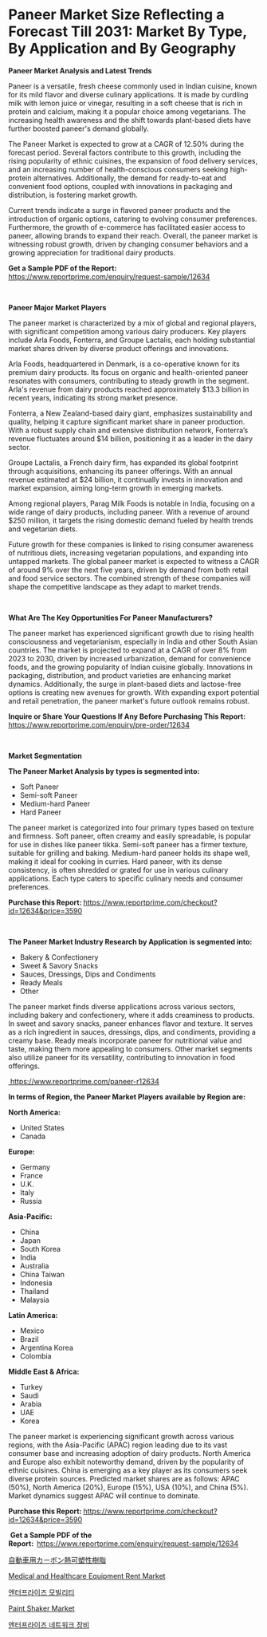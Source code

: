 <p><h1>Paneer Market Size Reflecting a Forecast Till 2031: Market By Type, By Application and By Geography</h1></p><p><strong>Paneer Market Analysis and Latest Trends</strong></p>
<p><p>Paneer is a versatile, fresh cheese commonly used in Indian cuisine, known for its mild flavor and diverse culinary applications. It is made by curdling milk with lemon juice or vinegar, resulting in a soft cheese that is rich in protein and calcium, making it a popular choice among vegetarians. The increasing health awareness and the shift towards plant-based diets have further boosted paneer's demand globally.</p><p>The Paneer Market is expected to grow at a CAGR of 12.50% during the forecast period. Several factors contribute to this growth, including the rising popularity of ethnic cuisines, the expansion of food delivery services, and an increasing number of health-conscious consumers seeking high-protein alternatives. Additionally, the demand for ready-to-eat and convenient food options, coupled with innovations in packaging and distribution, is fostering market growth.</p><p>Current trends indicate a surge in flavored paneer products and the introduction of organic options, catering to evolving consumer preferences. Furthermore, the growth of e-commerce has facilitated easier access to paneer, allowing brands to expand their reach. Overall, the paneer market is witnessing robust growth, driven by changing consumer behaviors and a growing appreciation for traditional dairy products.</p></p>
<p><strong>Get a Sample PDF of the Report:&nbsp;</strong> <a href="https://www.reportprime.com/enquiry/request-sample/12634">https://www.reportprime.com/enquiry/request-sample/12634</a></p>
<p>&nbsp;</p>
<p><strong>Paneer Major Market Players</strong></p>
<p><p>The paneer market is characterized by a mix of global and regional players, with significant competition among various dairy producers. Key players include Arla Foods, Fonterra, and Groupe Lactalis, each holding substantial market shares driven by diverse product offerings and innovations.</p><p>Arla Foods, headquartered in Denmark, is a co-operative known for its premium dairy products. Its focus on organic and health-oriented paneer resonates with consumers, contributing to steady growth in the segment. Arla's revenue from dairy products reached approximately $13.3 billion in recent years, indicating its strong market presence.</p><p>Fonterra, a New Zealand-based dairy giant, emphasizes sustainability and quality, helping it capture significant market share in paneer production. With a robust supply chain and extensive distribution network, Fonterra’s revenue fluctuates around $14 billion, positioning it as a leader in the dairy sector.</p><p>Groupe Lactalis, a French dairy firm, has expanded its global footprint through acquisitions, enhancing its paneer offerings. With an annual revenue estimated at $24 billion, it continually invests in innovation and market expansion, aiming long-term growth in emerging markets.</p><p>Among regional players, Parag Milk Foods is notable in India, focusing on a wide range of dairy products, including paneer. With a revenue of around $250 million, it targets the rising domestic demand fueled by health trends and vegetarian diets.</p><p>Future growth for these companies is linked to rising consumer awareness of nutritious diets, increasing vegetarian populations, and expanding into untapped markets. The global paneer market is expected to witness a CAGR of around 9% over the next five years, driven by demand from both retail and food service sectors. The combined strength of these companies will shape the competitive landscape as they adapt to market trends.</p></p>
<p>&nbsp;</p>
<p><strong>What Are The Key Opportunities For Paneer Manufacturers?</strong></p>
<p><p>The paneer market has experienced significant growth due to rising health consciousness and vegetarianism, especially in India and other South Asian countries. The market is projected to expand at a CAGR of over 8% from 2023 to 2030, driven by increased urbanization, demand for convenience foods, and the growing popularity of Indian cuisine globally. Innovations in packaging, distribution, and product varieties are enhancing market dynamics. Additionally, the surge in plant-based diets and lactose-free options is creating new avenues for growth. With expanding export potential and retail penetration, the paneer market's future outlook remains robust.</p></p>
<p><strong>Inquire or Share Your Questions If Any Before Purchasing This Report:</strong> <a href="https://www.reportprime.com/enquiry/pre-order/12634">https://www.reportprime.com/enquiry/pre-order/12634</a></p>
<p>&nbsp;</p>
<p><strong>Market Segmentation</strong></p>
<p><strong>The Paneer Market Analysis by types is segmented into:</strong></p>
<p><ul><li>Soft Paneer</li><li>Semi-soft Paneer</li><li>Medium-hard Paneer</li><li>Hard Paneer</li></ul></p>
<p><p>The paneer market is categorized into four primary types based on texture and firmness. Soft paneer, often creamy and easily spreadable, is popular for use in dishes like paneer tikka. Semi-soft paneer has a firmer texture, suitable for grilling and baking. Medium-hard paneer holds its shape well, making it ideal for cooking in curries. Hard paneer, with its dense consistency, is often shredded or grated for use in various culinary applications. Each type caters to specific culinary needs and consumer preferences.</p></p>
<p><strong>Purchase this Report:&nbsp;</strong><a href="https://www.reportprime.com/checkout?id=12634&price=3590">https://www.reportprime.com/checkout?id=12634&price=3590</a></p>
<p>&nbsp;</p>
<p><strong>The Paneer Market Industry Research by Application is segmented into:</strong></p>
<p><ul><li>Bakery & Confectionery</li><li>Sweet & Savory Snacks</li><li>Sauces, Dressings, Dips and Condiments</li><li>Ready Meals</li><li>Other</li></ul></p>
<p><p>The paneer market finds diverse applications across various sectors, including bakery and confectionery, where it adds creaminess to products. In sweet and savory snacks, paneer enhances flavor and texture. It serves as a rich ingredient in sauces, dressings, dips, and condiments, providing a creamy base. Ready meals incorporate paneer for nutritional value and taste, making them more appealing to consumers. Other market segments also utilize paneer for its versatility, contributing to innovation in food offerings.</p></p>
<p><a href="https://www.reportprime.com/paneer-r12634">&nbsp;https://www.reportprime.com/paneer-r12634</a></p>
<p><strong>In terms of Region, the Paneer Market Players available by Region are:</strong></p>
<p>
    <p> <strong> North America: </strong>
        <ul>
            <li>United States</li>
            <li>Canada</li>
        </ul>
        </p> 
    <p> <strong> Europe: </strong>
        <ul>
            <li>Germany</li>
            <li>France</li>
            <li>U.K.</li>
            <li>Italy</li>
            <li>Russia</li>
        </ul>
        </p> 
    <p> <strong> Asia-Pacific: </strong>
        <ul>
            <li>China</li>
            <li>Japan</li>
            <li>South Korea</li>
            <li>India</li>
            <li>Australia</li>
            <li>China Taiwan</li>
            <li>Indonesia</li>
            <li>Thailand</li>
            <li>Malaysia</li>
        </ul>
        </p> 
    <p> <strong> Latin America: </strong>
        <ul>
            <li>Mexico</li>
            <li>Brazil</li>
            <li>Argentina Korea</li>
            <li>Colombia</li>
        </ul>
        </p> 
    <p> <strong> Middle East & Africa: </strong>
        <ul>
            <li>Turkey</li>
            <li>Saudi</li>
            <li>Arabia</li>
            <li>UAE</li>
            <li>Korea</li>
        </ul>
    </p>
    </p>
<p><p>The paneer market is experiencing significant growth across various regions, with the Asia-Pacific (APAC) region leading due to its vast consumer base and increasing adoption of dairy products. North America and Europe also exhibit noteworthy demand, driven by the popularity of ethnic cuisines. China is emerging as a key player as its consumers seek diverse protein sources. Predicted market shares are as follows: APAC (50%), North America (20%), Europe (15%), USA (10%), and China (5%). Market dynamics suggest APAC will continue to dominate.</p></p>
<p><strong>Purchase this Report: </strong><a href="https://www.reportprime.com/checkout?id=12634&price=3590">https://www.reportprime.com/checkout?id=12634&price=3590</a></p>
<p>&nbsp;<strong>Get a Sample PDF of the Report:&nbsp;&nbsp;</strong><a href="https://www.reportprime.com/enquiry/request-sample/12634">https://www.reportprime.com/enquiry/request-sample/12634</a></p>
<p><strong></strong></p>
<p><p><a href="https://medium.com/@mares423/%E3%82%B0%E3%83%AD%E3%83%BC%E3%83%90%E3%83%AB%E8%87%AA%E5%8B%95%E8%BB%8A%E7%94%A8%E7%82%AD%E7%B4%A0%E7%86%B1%E5%8F%AF%E5%A1%91%E6%80%A7%E6%9D%90%E6%96%99%E5%B8%82%E5%A0%B4%E3%81%AE%E3%83%88%E3%83%AC%E3%83%B3%E3%83%89-2024%E5%B9%B4%E3%81%8B%E3%82%892031%E5%B9%B4%E3%81%BE%E3%81%A7%E3%81%AE%E6%88%90%E9%95%B7%E6%A9%9F%E4%BC%9A%E3%81%A8%E8%AA%B2%E9%A1%8C%E3%81%AB%E9%96%A2%E3%81%99%E3%82%8B%E6%B4%9E%E5%AF%9F-3e9618088ea6">自動車用カーボン熱可塑性樹脂</a></p><p><a href="https://issuu.com/reportprime-2/docs/medical-and-healthcare-equipment-re_30ccf75b4d52f6">Medical and Healthcare Equipment Rent Market</a></p><p><a href="https://medium.com/@daniedoyle89/%EA%B8%B0%EC%97%85-%EC%9D%B4%EB%8F%99%EC%84%B1-%EC%8B%9C%EC%9E%A5-%EC%A0%84%EB%A7%9D-%EC%A2%85%ED%95%A9-%EC%82%B0%EC%97%85-%EB%B6%84%EC%84%9D-2024-2031-8b35bad9dc8a">엔터프라이즈 모빌리티</a></p><p><a href="https://medium.com/@victoria.lyman98067/paint-shaker-market-investigation-industry-evolution-and-forecast-till-2031-7267e7ef0d8a">Paint Shaker Market</a></p><p><a href="https://medium.com/@daniedoyle89/%EA%B8%B0%EC%97%85-%EB%84%A4%ED%8A%B8%EC%9B%8C%ED%81%AC-%EC%9E%A5%EB%B9%84-%EC%8B%9C%EC%9E%A5-%ED%83%90%EC%83%89-2024%EB%85%84%EB%B6%80%ED%84%B0-2031%EB%85%84%EA%B9%8C%EC%A7%80%EC%9D%98-%EC%A0%84%EB%AC%B8%EA%B0%80-%EB%B6%84%EC%84%9D-%EB%B0%8F-%EC%8B%9C%EC%9E%A5-%EC%A0%84%EB%A7%9D-4dcba9525712">엔터프라이즈 네트워크 장비</a></p></p>